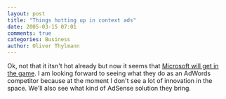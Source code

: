 ```yaml
---
layout: post
title: "Things hotting up in context ads"
date: 2005-03-15 07:01
comments: true
categories: Business
author: Oliver Thylmann
---
```



Ok, not that it itsn't hot already but now it seems that [Microsoft will get in the game](http://www.marketingvox.com/archives/2005/03/15/microsoft_to_bow_google_adwords_competitor/index.php?rss1). I am looking forward to seeing what they do as an AdWords competitor because at the moment I don't see a lot of innovation in the space. We'll also see what kind of AdSense solution they bring.


